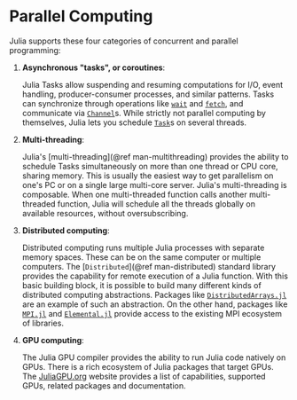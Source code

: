 # Parallel Computing

Julia supports these four categories of concurrent and parallel programming:

1. **Asynchronous "tasks", or coroutines**:

    Julia Tasks allow suspending and resuming computations
    for I/O, event handling, producer-consumer processes, and similar patterns.
    Tasks can synchronize through operations like [`wait`](@ref) and [`fetch`](@ref), and
    communicate via [`Channel`](@ref)s. While strictly not parallel computing by themselves,
    Julia lets you schedule [`Task`](@ref)s on several threads.

2. **Multi-threading**:

    Julia's [multi-threading](@ref man-multithreading) provides the ability to schedule Tasks
    simultaneously on more than one thread or CPU core, sharing memory. This is usually the easiest way
    to get parallelism on one's PC or on a single large multi-core server. Julia's multi-threading
    is composable. When one multi-threaded function calls another multi-threaded function, Julia
    will schedule all the threads globally on available resources, without oversubscribing.

3. **Distributed computing**:

    Distributed computing runs multiple Julia processes with separate memory spaces. These can be on the same
    computer or multiple computers. The [`Distributed`](@ref man-distributed) standard library provides the capability for remote execution
    of a Julia function. With this basic building block, it is possible to build many different kinds of
    distributed computing abstractions. Packages like [`DistributedArrays.jl`](https://github.com/JuliaParallel/DistributedArrays.jl)
    are an example of such an abstraction. On the other hand, packages like [`MPI.jl`](https://github.com/JuliaParallel/MPI.jl) and
    [`Elemental.jl`](https://github.com/JuliaParallel/Elemental.jl) provide access to the existing MPI ecosystem of libraries.

4. **GPU computing**:

    The Julia GPU compiler provides the ability to run Julia code natively on GPUs. There
    is a rich ecosystem of Julia packages that target GPUs. The [JuliaGPU.org](https://juliagpu.org)
    website provides a list of capabilities, supported GPUs, related packages and documentation.
